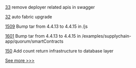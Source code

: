 
[33](https://github.com/hyperledger-labs/fabric-operations-console/pull/33) remove deployer related apis in swagger

[32](https://github.com/hyperledger-labs/fabric-operations-console/pull/32) auto fabric upgrade

[1509](https://github.com/hyperledger/burrow/pull/1509) Bump tar from 4.4.13 to 4.4.15 in /js

[1601](https://github.com/hyperledger-labs/blockchain-automation-framework/pull/1601) Bump tar from 4.4.13 to 4.4.15 in /examples/supplychain-app/quorum/smartContracts

[150](https://github.com/hyperledger-labs/firefly/pull/150) Add count return infrastructure to database layer


[See more >>>](https://start-here.hyperledger.org/pull-requests)
